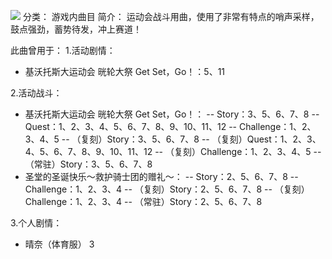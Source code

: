 ![](//static.kivo.wiki/images/music/cover/WeGqYtg7FT63nq0hBi9H3T1apzUHtemQ.jpg)
分类： 游戏内曲目
简介：
运动会战斗用曲，使用了非常有特点的哨声采样，鼓点强劲，蓄势待发，冲上赛道！

此曲曾用于：
1.活动剧情：
 - 基沃托斯大运动会 晄轮大祭 Get Set，Go！：5、11

2.活动战斗：
 - 基沃托斯大运动会 晄轮大祭 Get Set，Go！：
 -- Story：3、5、6、7、8
 -- Quest：1、2、3、4、5、6、7、8、9、10、11、12
 -- Challenge：1、2、3、4、5
 -- （复刻）Story：3、5、6、7、8
 -- （复刻）Quest：1、2、3、4、5、6、7、8、9、10、11、12
 -- （复刻）Challenge：1、2、3、4、5
 -- （常驻）Story：3、5、6、7、8
 - 圣堂的圣诞快乐～救护骑士团的赠礼～：
 -- Story：2、5、6、7、8
 -- Challenge：1、2、3、4
 -- （复刻）Story：2、5、6、7、8
 -- （复刻）Challenge：1、2、3、4
 -- （常驻）Story：2、5、6、7、8

3.个人剧情：
 - 晴奈（体育服） 3

